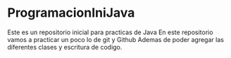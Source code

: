 # ProgramacionIniJava
Este es un repositorio inicial para practicas de Java 
En este repositorio vamos a practicar un poco lo de git y Github 
Ademas de poder agregar las diferentes clases y escritura de codigo.
